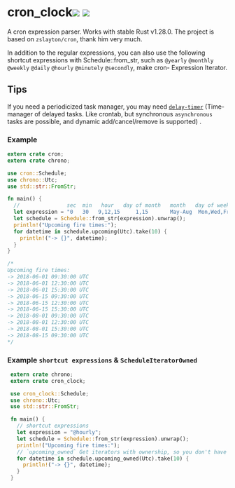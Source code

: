 # cron_clock[![](http://meritbadge.herokuapp.com/cron_clock)](https://crates.io/crates/cron_clock) [![](https://docs.rs/cron_clock/badge.svg)](https://docs.rs/cron_clock)


A cron expression parser. Works with stable Rust v1.28.0.
The project is based on `zslayton/cron`, thank him very much.

In addition to the regular expressions, you can also use the following shortcut expressions with Schedule::from_str, such as `@yearly` `@monthly` `@weekly` `@daily` `@hourly` `@minutely` `@secondly`, make cron- Expression Iterator.

## Tips  
If you need a periodicized task manager, you may need [`delay-timer`](https://github.com/BinChengZhao/delay-timer) (Time-manager of delayed tasks. Like crontab, but synchronous `asynchronous` tasks are possible, and dynamic add/cancel/remove is supported) .

### Example
```rust
extern crate cron;
extern crate chrono;

use cron::Schedule;
use chrono::Utc;
use std::str::FromStr;

fn main() {
  //               sec  min   hour   day of month   month   day of week   year
  let expression = "0   30   9,12,15     1,15       May-Aug  Mon,Wed,Fri  2018/2";
  let schedule = Schedule::from_str(expression).unwrap();
  println!("Upcoming fire times:");
  for datetime in schedule.upcoming(Utc).take(10) {
    println!("-> {}", datetime);
  }
}

/*
Upcoming fire times:
-> 2018-06-01 09:30:00 UTC
-> 2018-06-01 12:30:00 UTC
-> 2018-06-01 15:30:00 UTC
-> 2018-06-15 09:30:00 UTC
-> 2018-06-15 12:30:00 UTC
-> 2018-06-15 15:30:00 UTC
-> 2018-08-01 09:30:00 UTC
-> 2018-08-01 12:30:00 UTC
-> 2018-08-01 15:30:00 UTC
-> 2018-08-15 09:30:00 UTC
*/
```

### Example `shortcut expressions` & `ScheduleIteratorOwned`
``` rust
 extern crate chrono;
 extern crate cron_clock;

 use cron_clock::Schedule;
 use chrono::Utc;
 use std::str::FromStr;

 fn main() {
   // shortcut expressions
   let expression = "@hourly";
   let schedule = Schedule::from_str(expression).unwrap();
   println!("Upcoming fire times:");
   // `upcoming_owned` Get iterators with ownership, so you don't have lifetime to worry about.
   for datetime in schedule.upcoming_owned(Utc).take(10) {
     println!("-> {}", datetime);
   }
 }

```
